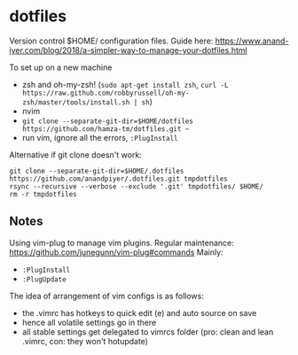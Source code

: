 # dotfiles
Version control $HOME/ configuration files. Guide here: https://www.anand-iyer.com/blog/2018/a-simpler-way-to-manage-your-dotfiles.html

To set up on a new machine
  * zsh and oh-my-zsh! (`sudo apt-get install zsh`, `curl -L https://raw.github.com/robbyrussell/oh-my-zsh/master/tools/install.sh | sh`)
  * nvim
  * `git clone --separate-git-dir=$HOME/dotfiles https://github.com/hamza-tm/dotfiles.git ~`
  * run vim, ignore all the errors, `:PlugInstall`

Alternative if git clone doesn't work:
```
git clone --separate-git-dir=$HOME/.dotfiles https://github.com/anandpiyer/.dotfiles.git tmpdotfiles
rsync --recursive --verbose --exclude '.git' tmpdotfiles/ $HOME/
rm -r tmpdotfiles
```

## Notes

Using vim-plug to manage vim plugins. Regular maintenance: https://github.com/junegunn/vim-plug#commands
Mainly:
  * `:PlugInstall`
  * `:PlugUpdate`

The idea of arrangement of vim configs is as follows:
  * the .vimrc has hotkeys to quick edit (<leader>e) and auto source on save
  * hence all volatile settings go in there
  * all stable settings get delegated to vimrcs folder (pro: clean and lean .vimrc, con: they won't hotupdate)
